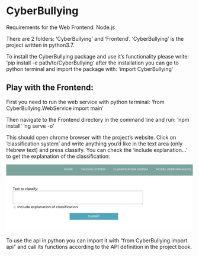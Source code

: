 # CyberBullying

Requirements for the Web Frontend: Node.js

There are 2 folders: ‘CyberBullying’ and ‘Frontend’. ‘CyberBullying’ is the project written in python3.7.

To install the CyberBullying package and use it’s functionality please write:
‘pip install -e path/to/CyberBullying’
after the installation you can go to python terminal and import the package with:
‘import CyberBullying’

## Play with the Frontend:
First you need to run the web service with python terminal:
‘from CyberBullying.WebService import main’

Then navigate to the Frontend directory in the command line and run:
‘npm install’
‘ng serve -o’

This should open chrome browser with the project’s website.
Click on ‘classification system’ and write anything you’d like in the text area (only Hebrew text) and press classify. 
You can check the ‘include explanation…’ to get the explanation of the classification:

 ![printscreen from the website](image/frontend.png)

To use the api in python you can import it with 
“from CyberBullying import api”
and call its functions according to the API definition in the project book.

